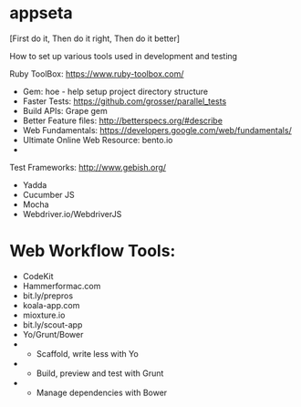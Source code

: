 appseta
=======
[First do it, Then do it right, Then do it better]

How to set up various tools used in development and testing

Ruby ToolBox: https://www.ruby-toolbox.com/

*  Gem:  hoe - help setup project directory structure
*  Faster Tests: https://github.com/grosser/parallel_tests
*  Build APIs: Grape gem
*  Better Feature files: http://betterspecs.org/#describe
*  Web Fundamentals: https://developers.google.com/web/fundamentals/
*  Ultimate Online Web Resource: bento.io
*  
Test Frameworks: http://www.gebish.org/
* Yadda
* Cucumber JS
* Mocha
* Webdriver.io/WebdriverJS

Web Workflow Tools:
==========================
*  CodeKit
*  Hammerformac.com
*  bit.ly/prepros
*  koala-app.com
*  mioxture.io
*  bit.ly/scout-app
*  Yo/Grunt/Bower
*  *  Scaffold, write less with Yo
*  *  Build, preview and test with Grunt
*  *  Manage dependencies with Bower

